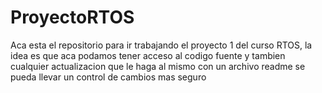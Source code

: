 # ProyectoRTOS
Aca esta el repositorio para ir trabajando el proyecto 1 del curso RTOS, la idea es que aca podamos tener acceso al codigo fuente y tambien cualquier actualizacion que le haga al mismo con un archivo readme se pueda llevar un control de cambios mas seguro
